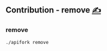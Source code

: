 
## Contribution - remove [<span style='font-size:20px;'>&#x270D;</span>](https://github.com/apidsl/examples/edit/main/DOCS/CONTRIBUTION/CLEAN.md)


### remove

```bash
./apifork remove
```
